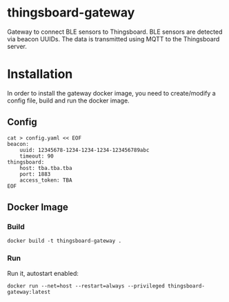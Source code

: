 # thingsboard-gateway
Gateway to connect BLE sensors to Thingsboard.
BLE sensors are detected via beacon UUIDs.
The data is transmitted using MQTT to the Thingsboard server.

# Installation
In order to install the gateway docker image, you need to create/modify a config file, build and run the docker image.
## Config
```
cat > config.yaml << EOF
beacon:
    uuid: 12345678-1234-1234-1234-123456789abc
    timeout: 90
thingsboard:
    host: tba.tba.tba
    port: 1883
    access_token: TBA
EOF
```
## Docker Image
### Build
```
docker build -t thingsboard-gateway .
```
### Run
Run it, autostart enabled:
```
docker run --net=host --restart=always --privileged thingsboard-gateway:latest
```
